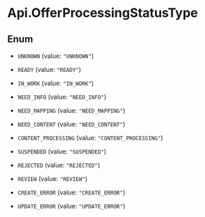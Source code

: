 # Api.OfferProcessingStatusType

## Enum


* `UNKNOWN` (value: `"UNKNOWN"`)

* `READY` (value: `"READY"`)

* `IN_WORK` (value: `"IN_WORK"`)

* `NEED_INFO` (value: `"NEED_INFO"`)

* `NEED_MAPPING` (value: `"NEED_MAPPING"`)

* `NEED_CONTENT` (value: `"NEED_CONTENT"`)

* `CONTENT_PROCESSING` (value: `"CONTENT_PROCESSING"`)

* `SUSPENDED` (value: `"SUSPENDED"`)

* `REJECTED` (value: `"REJECTED"`)

* `REVIEW` (value: `"REVIEW"`)

* `CREATE_ERROR` (value: `"CREATE_ERROR"`)

* `UPDATE_ERROR` (value: `"UPDATE_ERROR"`)


